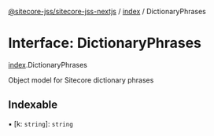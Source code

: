 [@sitecore-jss/sitecore-jss-nextjs](../README.md) / [index](../modules/index.md) / DictionaryPhrases

# Interface: DictionaryPhrases

[index](../modules/index.md).DictionaryPhrases

Object model for Sitecore dictionary phrases

## Indexable

▪ [k: `string`]: `string`
